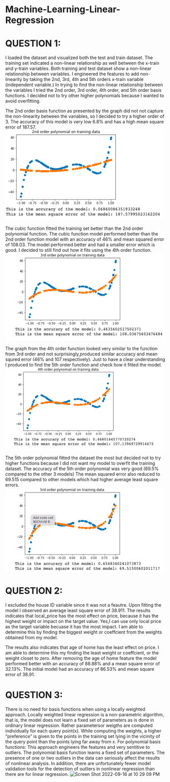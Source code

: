 # Machine-Learning-Linear-Regression

# QUESTION 1:

I loaded the dataset and visualized both the test and train dataset. 
The training set indicated a non-linear relationship as well between the x-train and y-train variables. Both training and test dataset show a non-linear relationship between variables. I engineered the features to add non-linearity by taking the 2nd, 3rd, 4th and 5th orders x-train variable (independent variable.)
In trying to find the non-linear relationship between the variables I tried the 2nd order, 3rd order, 4th order, and 5th order basis functions. I decided not to try other higher polynomials because I wanted to avoid overfitting.

The 2nd order basis function as presented by the graph did not not capture the non-linearity between the variables, so I decided to try a higher order of 3. The accuracy of this model is very low 6.8% and has a high mean square error of 187.57.
![Alt text](https://github.com/aboadia/Machine-Learning-Linear-Regression/blob/main/Screen%20Shot%202022-09-16%20at%2010.28.28%20PM.png)

The cubic function fitted the training set better than the 2nd order polynomial function. The cubic function model performed better than the 2nd order function model with an accuracy of 46% and mean squared error of 108.03. The model performed better and had a smaller error which is good. I decided to still find out how it fits using the 4th order function.
![Alt text](https://github.com/aboadia/Machine-Learning-Linear-Regression/blob/main/Screen%20Shot%202022-09-16%20at%2010.28.36%20PM.png)

The graph from the 4th order function looked very similar to the function from 3rd order and not surprisingly,produced similar accuracy and mean squred error (46% and 107 respectively). Just to have a clear understanding I produced to find the 5th order function and check how it fitted the model.
![Alt text](https://github.com/aboadia/Machine-Learning-Linear-Regression/blob/main/Screen%20Shot%202022-09-16%20at%2010.28.44%20PM.png)

The 5th order polynomial fitted the dataset the most but decided not to try higher functions because I did not want my model to overfit the training dataset. The accuracy of the 5th order polynomial was very good (69.5% compared to the other 3 models)
The mean squared error also reduced to 69.515 compared to other models which had higher average least square errors.
![Alt text](https://github.com/aboadia/Machine-Learning-Linear-Regression/blob/main/Screen%20Shot%202022-09-16%20at%2010.28.54%20PM.png)


# QUESTION 2:

I excluded the house ID variable since it was not a feautre. 
Upon fitting the model I observed an average least square error of 38.911.
The results indicates that local_price has the most effect on price, because it has the highest weight or impact on the target value.
Yes,I can use only local price as the target variable becuase it has the most impact.
I am able to determine this by finding the biggest weight or coeffcient from the weights obtained from my model.

The results also indicates that age of home has the least effect on price.
I am able to determine this my finding the least weight or coeffcient, or the weight closet to zero.
After removing the age of home feature the model performed better with an accuracy of 88.88% and a mean square error of 32.13%. The initial model had an accuracy of 86.53% and mean square error of 38.91.

# QUESTION 3: 

There is no need for basis functions when using a locally weighted approach.
Locally weighted linear regression is a non-parametric algorithm, that is, the model does not learn a fixed set of parameters as is done in ordinary linear regression.
Rather parametersor weigths are computed individually for each query point(x). While computing the weights, a higher “preference” is given to the points in the training set lying in the vicinity of the query point than the points lying far away from x.
For polynomial basis functions:
This approach engineers the features and very sentitive to outliers. The polynomial basis function learns a fixed set of parameters. The presence of one or two outliers in the data can seriously affect the results of nonlinear analysis. In addition, 
there are unfortunately fewer model validation tools for the detection of outliers in nonlinear regression than there are for linear regression.
![Screen Shot 2022-09-16 at 10 29 09 PM](https://user-images.githubusercontent.com/89150972/190839200-31517e72-dfbf-4286-b419-10d86ce36061.png)


